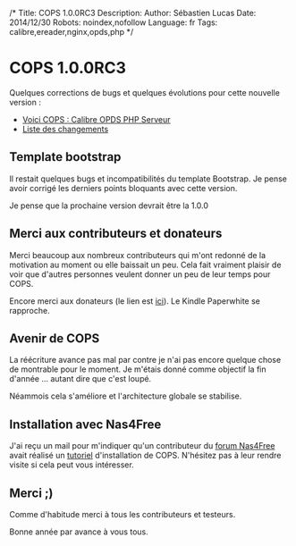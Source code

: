 /*
Title: COPS 1.0.0RC3
Description: 
Author: Sébastien Lucas
Date: 2014/12/30
Robots: noindex,nofollow
Language: fr
Tags: calibre,ereader,nginx,opds,php
*/
# COPS 1.0.0RC3

Quelques corrections de bugs et quelques évolutions pour cette nouvelle version :
*	[Voici COPS : Calibre OPDS PHP Serveur](/fr/oss/calibre-opds-php-server)
*	[Liste des changements](/fr/oss/calibre-opds-php-server-changelog)

## Template bootstrap

Il restait quelques bugs et incompatibilités du template Bootstrap. Je pense avoir corrigé les derniers points bloquants avec cette version.

Je pense que la prochaine version devrait être la 1.0.0

## Merci aux contributeurs et donateurs

Merci beaucoup aux nombreux contributeurs qui m'ont redonné de la motivation au moment ou elle baissait un peu. Cela fait vraiment plaisir de voir que d'autres personnes veulent donner un peu de leur temps pour COPS.

Encore merci aux donateurs (le lien est [ici](/fr/oss/calibre-opds-php-server)). Le Kindle Paperwhite se rapproche.

## Avenir de COPS

La réécriture avance pas mal par contre je n'ai pas encore quelque chose de montrable pour le moment. Je m'étais donné comme objectif la fin d'année ... autant dire que c'est loupé.

Néammois cela s'améliore et l'architecture globale se stabilise.

## Installation avec Nas4Free

J'ai reçu un mail pour m'indiquer qu'un contributeur du [forum Nas4Free]() avait réalisé un [tutoriel](http://forums.nas4free.org/viewtopic.php?f=94&t=7922) d'installation de COPS. N'hésitez pas à leur rendre visite si cela peut vous intéresser.

## Merci ;)

Comme d'habitude merci à tous les contributeurs et testeurs.

Bonne année par avance à vous tous.
